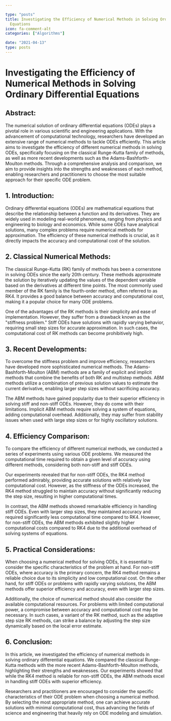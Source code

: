 ```yaml
---

type: "posts"
title: Investigating the Efficiency of Numerical Methods in Solving Ordinary Differential
  Equations
icon: fa-comment-alt
categories: ["Algorithms"]

date: "2021-04-13"
type: posts
---
```





# Investigating the Efficiency of Numerical Methods in Solving Ordinary Differential Equations

## Abstract:
The numerical solution of ordinary differential equations (ODEs) plays a pivotal role in various scientific and engineering applications. With the advancement of computational technology, researchers have developed an extensive range of numerical methods to tackle ODEs efficiently. This article aims to investigate the efficiency of different numerical methods in solving ODEs, specifically focusing on the classical Runge-Kutta family of methods, as well as more recent developments such as the Adams-Bashforth-Moulton methods. Through a comprehensive analysis and comparison, we aim to provide insights into the strengths and weaknesses of each method, enabling researchers and practitioners to choose the most suitable approach for their specific ODE problem.

## 1. Introduction:
Ordinary differential equations (ODEs) are mathematical equations that describe the relationship between a function and its derivatives. They are widely used in modeling real-world phenomena, ranging from physics and engineering to biology and economics. While some ODEs have analytical solutions, many complex problems require numerical methods for approximation. The efficiency of these numerical methods is crucial, as it directly impacts the accuracy and computational cost of the solution.

## 2. Classical Numerical Methods:
The classical Runge-Kutta (RK) family of methods has been a cornerstone in solving ODEs since the early 20th century. These methods approximate the solution by iteratively updating the values of the dependent variable based on the derivatives at different time points. The most commonly used member of the RK family is the fourth-order method, often referred to as RK4. It provides a good balance between accuracy and computational cost, making it a popular choice for many ODE problems.

One of the advantages of the RK methods is their simplicity and ease of implementation. However, they suffer from a drawback known as the "stiffness problem." Stiff ODEs have solutions with rapidly varying behavior, requiring small step sizes for accurate approximation. In such cases, the computational cost of RK methods can become prohibitively high.

## 3. Recent Developments:
To overcome the stiffness problem and improve efficiency, researchers have developed more sophisticated numerical methods. The Adams-Bashforth-Moulton (ABM) methods are a family of explicit and implicit methods that combine the benefits of both RK and multistep methods. ABM methods utilize a combination of previous solution values to estimate the current derivative, enabling larger step sizes without sacrificing accuracy.

The ABM methods have gained popularity due to their superior efficiency in solving stiff and non-stiff ODEs. However, they do come with their limitations. Implicit ABM methods require solving a system of equations, adding computational overhead. Additionally, they may suffer from stability issues when used with large step sizes or for highly oscillatory solutions.

## 4. Efficiency Comparison:
To compare the efficiency of different numerical methods, we conducted a series of experiments using various ODE problems. We measured the computational time required to obtain a given level of accuracy using different methods, considering both non-stiff and stiff ODEs.

Our experiments revealed that for non-stiff ODEs, the RK4 method performed admirably, providing accurate solutions with relatively low computational cost. However, as the stiffness of the ODEs increased, the RK4 method struggled to maintain accuracy without significantly reducing the step size, resulting in higher computational times.

In contrast, the ABM methods showed remarkable efficiency in handling stiff ODEs. Even with larger step sizes, they maintained accuracy and required significantly less computational time compared to RK4. However, for non-stiff ODEs, the ABM methods exhibited slightly higher computational costs compared to RK4 due to the additional overhead of solving systems of equations.

## 5. Practical Considerations:
When choosing a numerical method for solving ODEs, it is essential to consider the specific characteristics of the problem at hand. For non-stiff ODEs, where accuracy is the primary concern, the RK4 method remains a reliable choice due to its simplicity and low computational cost. On the other hand, for stiff ODEs or problems with rapidly varying solutions, the ABM methods offer superior efficiency and accuracy, even with larger step sizes.

Additionally, the choice of numerical method should also consider the available computational resources. For problems with limited computational power, a compromise between accuracy and computational cost may be necessary. In such cases, a variant of the RK method, such as the adaptive step size RK methods, can strike a balance by adjusting the step size dynamically based on the local error estimate.

## 6. Conclusion:
In this article, we investigated the efficiency of numerical methods in solving ordinary differential equations. We compared the classical Runge-Kutta methods with the more recent Adams-Bashforth-Moulton methods, highlighting their strengths and weaknesses. Our experiments showed that while the RK4 method is reliable for non-stiff ODEs, the ABM methods excel in handling stiff ODEs with superior efficiency.

Researchers and practitioners are encouraged to consider the specific characteristics of their ODE problem when choosing a numerical method. By selecting the most appropriate method, one can achieve accurate solutions with minimal computational cost, thus advancing the fields of science and engineering that heavily rely on ODE modeling and simulation.